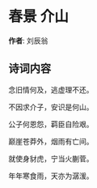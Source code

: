 # 春景 介山

**作者**: 刘辰翁

## 诗词内容

念旧情何及，逃虚理不还。

不因求介子，安识是何山。

公子何恩怨，羁臣自险艰。

巅崖苍莽外，烟雨有亡间。

就使身豺虎，宁当火蒯菅。

年年寒食雨，天亦为潺湲。

